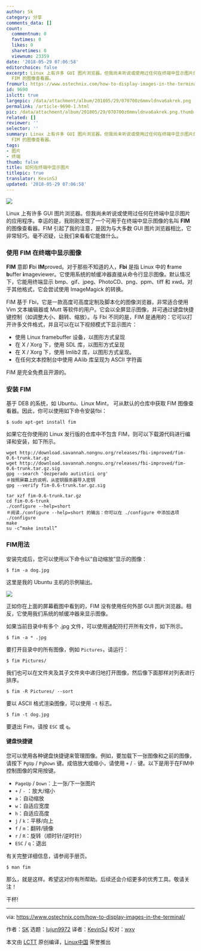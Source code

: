 ```yaml
---
author: Sk
category: 分享
comments_data: []
count:
  commentnum: 0
  favtimes: 0
  likes: 0
  sharetimes: 0
  viewnum: 23359
date: '2018-05-29 07:06:58'
editorchoice: false
excerpt: Linux 上有许多 GUI 图片浏览器。但我尚未听说或使用过任何在终端中显示图片的应用程序。幸运的是，我刚刚发现了一个可用于在终端中显示图像的名叫
  FIM 的图像查看器。
fromurl: https://www.ostechnix.com/how-to-display-images-in-the-terminal/
id: 9690
islctt: true
largepic: /data/attachment/album/201805/29/070700z6mmvldnva6akrek.png
permalink: /article-9690-1.html
pic: /data/attachment/album/201805/29/070700z6mmvldnva6akrek.png.thumb.jpg
related: []
reviewer: ''
selector: ''
summary: Linux 上有许多 GUI 图片浏览器。但我尚未听说或使用过任何在终端中显示图片的应用程序。幸运的是，我刚刚发现了一个可用于在终端中显示图像的名叫
  FIM 的图像查看器。
tags:
- 图片
- 终端
thumb: false
title: 如何在终端中显示图片
titlepic: true
translator: KevinSJ
updated: '2018-05-29 07:06:58'
---
```


![](/data/attachment/album/201805/29/070700z6mmvldnva6akrek.png)


Linux 上有许多 GUI 图片浏览器。但我尚未听说或使用过任何在终端中显示图片的应用程序。幸运的是，我刚刚发现了一个可用于在终端中显示图像的名叫 **FIM** 的图像查看器。FIM 引起了我的注意，是因为与大多数 GUI 图片浏览器相比，它非常轻巧。毫不迟疑，让我们来看看它能做什么。


### 使用 FIM 在终端中显示图像


**FIM** 意即 **F**bi **IM**proved。对于那些不知道的人，**Fbi** 是指 Linux 中的 **f**rame **b**uffer **i**mageviewer。它使用系统的帧缓冲器直接从命令行显示图像。默认情况下，它能用终端显示 bmp、gif、jpeg、PhotoCD、png、ppm、tiff 和 xwd。对于其他格式，它会尝试使用 ImageMagick 的转换。


FIM 基于 Fbi，它是一款高度可高度定制及脚本化的图像浏览器，非常适合使用 Vim 文本编辑器或 Mutt 等软件的用户。它会以全屏显示图像，并可通过键盘快捷键控制（如调整大小、翻转、缩放）。与 Fbi 不同的是，FIM 是通用的：它可以打开许多文件格式，并且可以在以下视频模式下显示图片：


* 使用 Linux framebuffer 设备，以图形方式呈现
* 在 X / Xorg 下，使用 SDL 库，以图形方式呈现
* 在 X / Xorg 下，使用 Imlib2 库，以图形方式呈现。
* 在任何文本控制台中使用 AAlib 库呈现为 ASCII 字符画


FIM 是完全免费且开源的。


### 安装 FIM


基于 DEB 的系统，如 Ubuntu、Linux Mint， 可从默认的仓库中获取 FIM 图像查看器。因此，你可以使用如下命令安装fbi：



```
$ sudo apt-get install fim

```

如果它在你使用的 Linux 发行版的仓库中不包含 FIM，则可以下载源代码进行编译和安装，如下所示。



```
wget http://download.savannah.nongnu.org/releases/fbi-improved/fim-0.6-trunk.tar.gz
wget http://download.savannah.nongnu.org/releases/fbi-improved/fim-0.6-trunk.tar.gz.sig
gpg --search 'dezperado autistici org'
＃按照屏幕上的说明，从密钥服务器导入密钥
gpg --verify fim-0.6-trunk.tar.gz.sig

```


```
tar xzf fim-0.6-trunk.tar.gz
cd fim-0.6-trunk
./configure --help=short
＃阅读./configure --help=short 的输出：你可以在 ./configure 中添加选项
./configure
make
su -c“make install”

```

### FIM用法


安装完成后，您可以使用以下命令以“自动缩放”显示的图像：



```
$ fim -a dog.jpg

```

这里是我的 Ubuntu 主机的示例输出。


![](/data/attachment/album/201805/29/070702b4qqxma1u4ixrtrw.png)


正如你在上面的屏幕截图中看到的，FIM 没有使用任何外部 GUI 图片浏览器。相反，它使用我们系统的帧缓冲器来显示图像。


如果当前目录中有多个 .jpg 文件，可以使用通配符打开所有文件，如下所示。



```
$ fim -a * .jpg

```

要打开目录中的所有图像，例如 `Pictures`，请运行：



```
$ fim Pictures/

```

我们也可以在文件夹及其子文件夹中递归地打开图像，然后像下面那样对列表进行排序。



```
$ fim -R Pictures/ --sort

```

要以 ASCII 格式渲染图像，可以使用 `-t` 标志。



```
$ fim -t dog.jpg

```

要退出 Fim，请按 `ESC` 或 `q`。


#### 键盘快捷键


您可以使用各种键盘快捷键来管理图像。例如，要加载下一张图像和之前的图像，请按下 `PgUp` / `PgDown` 键。成倍放大或缩小，请使用 `+` / `-` 键。以下是用于在FIM中控制图像的常用按键。


* `PageUp` / `Down`：上一张/下一张图片
* `+` / `-` ：放大/缩小
* `a`：自动缩放
* `w`：自适应宽度
* `h`：自适应高度
* `j` / `k`：平移/向上
* `f` / `m`：翻转/镜像
* `r` / `R`：旋转（顺时针/逆时针）
* `ESC` / `q`：退出


有关完整详细信息，请参阅手册页。



```
$ man fim

```

那么，就是这样。希望这对你有所帮助。后续还会介绍更多的优秀工具。敬请关注！


干杯!




---


via: <https://www.ostechnix.com/how-to-display-images-in-the-terminal/>


作者：[SK](https://www.ostechnix.com/author/sk/) 选题：[lujun9972](https://github.com/lujun9972) 译者：[KevinSJ](https://github.com/KevinSJ) 校对：[wxy](https://github.com/wxy)


本文由 [LCTT](https://github.com/LCTT/TranslateProject) 原创编译，[Linux中国](https://linux.cn/) 荣誉推出